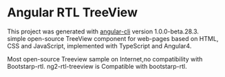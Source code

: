 # Angular RTL TreeView
  This project was generated with [angular-cli](https://github.com/angular/angular-cli) version 1.0.0-beta.28.3.  
  simple open-source TreeView component for web-pages based on HTML, CSS and JavaScript, implemented with TypeScript and Angular4.
  
  Most open-source Treeview sample on Internet,no compatibility with Bootstarp-rtl.
  ng2-rtl-treeview is Compatible with bootstarp-rtl.
  
